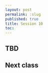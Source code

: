 ```yaml
---
layout: post
permalink: :slug
published: true
title: Session 10
toc:
---
```


## TBD

## Next class

<!-- do entry 8 -->
